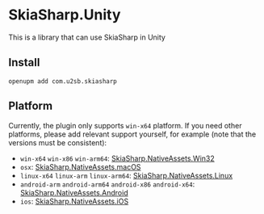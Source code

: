 # SkiaSharp.Unity

This is a library that can use SkiaSharp in Unity

## Install

```
openupm add com.u2sb.skiasharp
```

## Platform

Currently, the plugin only supports `win-x64` platform. If you need other platforms, please add relevant support yourself, for example (note that the versions must be consistent):

- `win-x64` `win-x86` `win-arm64`: [SkiaSharp.NativeAssets.Win32](https://www.nuget.org/packages/SkiaSharp.NativeAssets.Win32)
- `osx`: [SkiaSharp.NativeAssets.macOS](https://www.nuget.org/packages/SkiaSharp.NativeAssets.macOS)
- `linux-x64` `linux-arm` `linux-arm64`: [SkiaSharp.NativeAssets.Linux](https://www.nuget.org/packages/SkiaSharp.NativeAssets.Linux)
- `android-arm` `android-arm64` `android-x86` `android-x64`: [SkiaSharp.NativeAssets.Android](https://www.nuget.org/packages/SkiaSharp.NativeAssets.Android)
- `ios`: [SkiaSharp.NativeAssets.iOS](https://www.nuget.org/packages/SkiaSharp.NativeAssets.iOS)

